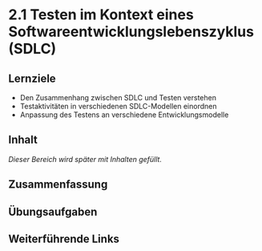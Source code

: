 # 2.1 Testen im Kontext eines Softwareentwicklungslebenszyklus (SDLC)

## Lernziele

<ul>
    <li>Den Zusammenhang zwischen SDLC und Testen verstehen</li>
    <li>Testaktivitäten in verschiedenen SDLC-Modellen einordnen</li>
    <li>Anpassung des Testens an verschiedene Entwicklungsmodelle</li>
</ul>

## Inhalt

<p><em>Dieser Bereich wird später mit Inhalten gefüllt.</em></p>

## Zusammenfassung

## Übungsaufgaben

## Weiterführende Links
